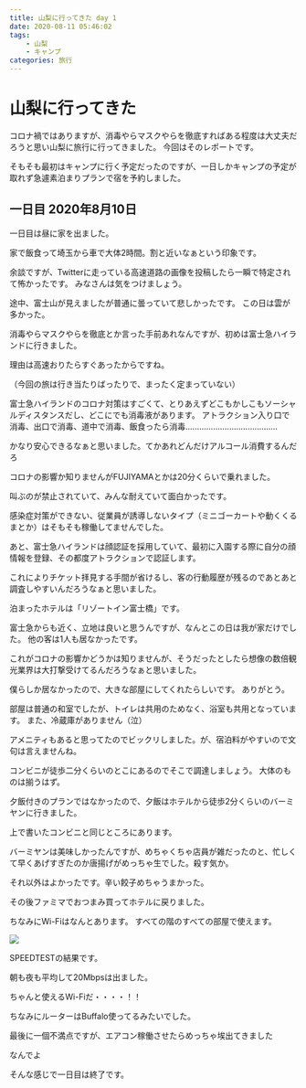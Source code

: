 ```yaml
---
title: 山梨に行ってきた day 1
date: 2020-08-11 05:46:02
tags:
    - 山梨
    - キャンプ
categories: 旅行
---
```


# 山梨に行ってきた

コロナ禍ではありますが、消毒やらマスクやらを徹底すればある程度は大丈夫だろうと思い山梨に旅行に行ってきました。
今回はそのレポートです。

そもそも最初はキャンプに行く予定だったのですが、一日しかキャンプの予定が取れず急遽素泊まりプランで宿を予約しました。

## 一日目 2020年8月10日

一日目は昼に家を出ました。

家で飯食って埼玉から車で大体2時間。割と近いなぁという印象です。

余談ですが、Twitterに走っている高速道路の画像を投稿したら一瞬で特定されて怖かったです。
みなさんは気をつけましょう。

途中、富士山が見えましたが普通に曇っていて悲しかったです。
この日は雲が多かった。

消毒やらマスクやらを徹底とか言った手前あれなんですが、初めは富士急ハイランドに行きました。

理由は高速おりたらすぐあったからですね。

（今回の旅は行き当たりばったりで、まったく定まっていない）

富士急ハイランドのコロナ対策はすごくて、とりあえずどこもかしこもソーシャルディスタンスだし、どこにでも消毒液があります。
アトラクション入り口で消毒、出口で消毒、道中で消毒、飯食ったら消毒........................................

かなり安心できるなぁと思いました。てかあれどんだけアルコール消費するんだろ

コロナの影響か知りませんがFUJIYAMAとかは20分くらいで乗れました。

叫ぶのが禁止されていて、みんな耐えていて面白かったです。

感染症対策ができない、従業員が誘導しないタイプ（ミニゴーカートや動くくるまとか）はそもそも稼働してませんでした。

あと、富士急ハイランドは顔認証を採用していて、最初に入園する際に自分の顔情報を登録、その都度アトラクションで認証します。

これによりチケット拝見する手間が省けるし、客の行動履歴が残るのであとあと調査しやすいんだろうなぁと思いました。

泊まったホテルは「リゾートイン富士橋」です。

富士急からも近く、立地は良いと思うんですが、なんとこの日は我が家だけでした。
他の客は1人も居なかったです。

これがコロナの影響かどうかは知りませんが、そうだったとしたら想像の数倍観光業界は大打撃受けてるんだろうなぁと思いました。

僕らしか居なかったので、大きな部屋にしてくれたらしいです。
ありがとう。

部屋は普通の和室でしたが、トイレは共用のためなく、浴室も共用となっています。
また、冷蔵庫がありません（泣）

アメニティもあると思ってたのでビックリしました。が、宿泊料がやすいので文句は言えませんね。

コンビニが徒歩二分くらいのとこにあるのでそこで調達しましょう。
大体のものは揃うはず。

夕飯付きのプランではなかったので、夕飯はホテルから徒歩2分くらいのバーミヤンに行きました。

上で書いたコンビニと同じところにあります。

バーミヤンは美味しかったんですが、めちゃくちゃ店員が雑だったのと、忙しくて早くあげすぎたのか唐揚げがめっちゃ生でした。殺す気か。

それ以外はよかったです。辛い餃子めちゃうまかった。

その後ファミマでおつまみ買ってホテルに戻りました。

ちなみにWi-Fiはなんとあります。
すべての階のすべての部屋で使えます。

![](https://www.speedtest.net/result/9892697330.png)

SPEEDTESTの結果です。

朝も夜も平均して20Mbpsは出ました。

ちゃんと使えるWi-Fiだ・・・・！！

ちなみにルーターはBuffalo使ってるみたいでした。



最後に一個不満点ですが、エアコン稼働させたらめっちゃ埃出てきました

なんでよ



そんな感じで一日目は終了です。